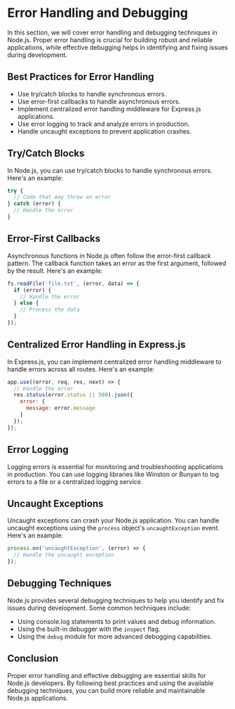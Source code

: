 # Error Handling and Debugging

In this section, we will cover error handling and debugging techniques in Node.js. Proper error handling is crucial for building robust and reliable applications, while effective debugging helps in identifying and fixing issues during development.

## Best Practices for Error Handling

- Use try/catch blocks to handle synchronous errors.
- Use error-first callbacks to handle asynchronous errors.
- Implement centralized error handling middleware for Express.js applications.
- Use error logging to track and analyze errors in production.
- Handle uncaught exceptions to prevent application crashes.

## Try/Catch Blocks

In Node.js, you can use try/catch blocks to handle synchronous errors. Here's an example:

```javascript
try {
  // Code that may throw an error
} catch (error) {
  // Handle the error
}
```

## Error-First Callbacks

Asynchronous functions in Node.js often follow the error-first callback pattern. The callback function takes an error as the first argument, followed by the result. Here's an example:

```javascript
fs.readFile('file.txt', (error, data) => {
  if (error) {
    // Handle the error
  } else {
    // Process the data
  }
});
```

## Centralized Error Handling in Express.js

In Express.js, you can implement centralized error handling middleware to handle errors across all routes. Here's an example:

```javascript
app.use((error, req, res, next) => {
  // Handle the error
  res.status(error.status || 500).json({
    error: {
      message: error.message
    }
  });
});
```

## Error Logging

Logging errors is essential for monitoring and troubleshooting applications in production. You can use logging libraries like Winston or Bunyan to log errors to a file or a centralized logging service.

## Uncaught Exceptions

Uncaught exceptions can crash your Node.js application. You can handle uncaught exceptions using the `process` object's `uncaughtException` event. Here's an example:

```javascript
process.on('uncaughtException', (error) => {
  // Handle the uncaught exception
});
```

## Debugging Techniques

Node.js provides several debugging techniques to help you identify and fix issues during development. Some common techniques include:

- Using console.log statements to print values and debug information.
- Using the built-in debugger with the `inspect` flag.
- Using the `debug` module for more advanced debugging capabilities.

## Conclusion

Proper error handling and effective debugging are essential skills for Node.js developers. By following best practices and using the available debugging techniques, you can build more reliable and maintainable Node.js applications.
